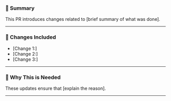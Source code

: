 ### 📌 Summary

<!-- Brief description of the purpose of this PR -->
This PR introduces changes related to [brief summary of what was done].

---

### 📄 Changes Included

- [Change 1:]
- [Change 2:]
- [Change 3:]

---

### 🚀 Why This is Needed

<!-- Explain the motivation behind this change -->
These updates ensure that [explain the reason].

---
